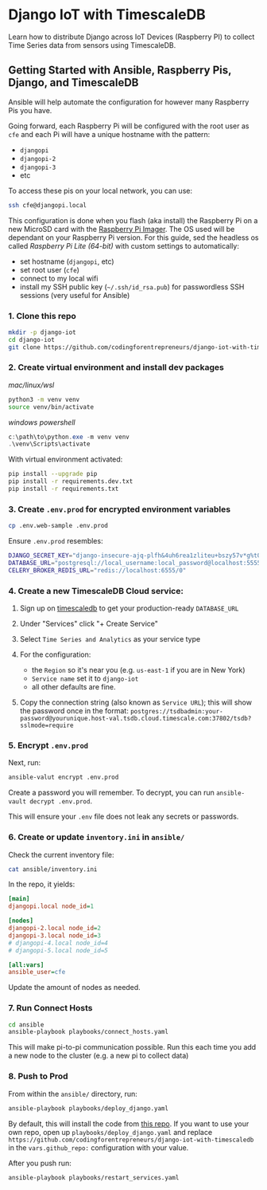# Django IoT with TimescaleDB

Learn how to distribute Django across IoT Devices (Raspberry PI) to collect Time Series data from sensors using TimescaleDB.



## Getting Started with Ansible, Raspberry Pis, Django, and TimescaleDB

Ansible will help automate the configuration for however many Raspberry Pis you have.

Going forward, each Raspberry Pi will be configured with the root user as `cfe` and each Pi will have a unique hostname with the pattern:

- `djangopi`
- `djangopi-2`
- `djangopi-3`
- etc

To access these pis on your local network, you can use:

```bash
ssh cfe@djangopi.local
```

This configuration is done when you flash (aka install) the Raspberry Pi on a new MicroSD card with the [Raspberry Pi Imager](https://www.raspberrypi.com/software/). The OS used will be dependant on your Raspberry Pi version. For this guide, sed the headless os called _Raspberry Pi Lite (64-bit)_ with custom settings to automatically:

- set hostname (`djangopi`, etc)
- set root user (`cfe`)
- connect to my local wifi
- install my SSH public key (`~/.ssh/id_rsa.pub`) for passwordless SSH sessions (very useful for Ansible)

### 1. Clone this repo

```bash
mkdir -p django-iot
cd django-iot
git clone https://github.com/codingforentrepreneurs/django-iot-with-timescaledb .
```

### 2. Create virtual environment and install dev packages

_mac/linux/wsl_
```bash
python3 -m venv venv
source venv/bin/activate
```

_windows powershell_ 
```powershell
c:\path\to\python.exe -m venv venv
.\venv\Scripts\activate
```

With virtual environment activated:
```bash
pip install --upgrade pip
pip install -r requirements.dev.txt
pip install -r requirements.txt
```


### 3. Create `.env.prod` for encrypted environment variables

```bash
cp .env.web-sample .env.prod
```

Ensure `.env.prod` resembles:
```bash
DJANGO_SECRET_KEY="django-insecure-ajq-plfh&4uh6rea1zliteu+bszy57v*g%t0t^j2i^6)w%t"
DATABASE_URL="postgresql://local_username:local_password@localhost:5555/local_database"
CELERY_BROKER_REDIS_URL="redis://localhost:6555/0"
```

### 4. Create a new TimescaleDB Cloud service:

1. Sign up on [timescaledb](https://www.timescale.com/?utm_source=cfe-github&utm_medium=cfe-repo) to get your production-ready `DATABASE_URL`

2. Under "Services" click "+ Create Service"
3. Select `Time Series and Analytics` as your service type
4. For the configuration:
    - the `Region` so it's near you (e.g. `us-east-1` if you are in New York)
    - `Service name` set it to `django-iot` 
    - all other defaults are fine.
5. Copy the connection string (also known as `Service URL`); this will show the password once in the format: `postgres://tsdbadmin:your-password@yourunique.host-val.tsdb.cloud.timescale.com:37802/tsdb?sslmode=require`
 
### 5. Encrypt `.env.prod`
Next, run:
```bash
ansible-valut encrypt .env.prod
```
Create a password you will remember. To decrypt, you can run `ansible-vault decrypt .env.prod`.

This will ensure your `.env` file does not leak any secrets or passwords.

### 6. Create or update `inventory.ini` in `ansible/`

Check the current inventory file:
```bash
cat ansible/inventory.ini
```

In the repo, it yields:
```ini
[main]
djangopi.local node_id=1

[nodes]
djangopi-2.local node_id=2
djangopi-3.local node_id=3
# djangopi-4.local node_id=4
# djangopi-5.local node_id=5

[all:vars]
ansible_user=cfe
```
Update the amount of nodes as needed.

### 7. Run Connect Hosts 

```bash
cd ansible
ansible-playbook playbooks/connect_hosts.yaml
```
This will make pi-to-pi communication possible. Run this each time you add a new node to the cluster (e.g. a new pi to collect data)

### 8. Push to Prod

From within the `ansible/` directory, run:

```bash
ansible-playbook playbooks/deploy_django.yaml
```
By default, this will install the code from [this repo](https://github.com/codingforentrepreneurs/django-iot-with-timescaledb). If you want to use your own repo, open up `playbooks/deploy_django.yaml` and replace `https://github.com/codingforentrepreneurs/django-iot-with-timescaledb` in the `vars.github_repo:` configuration with your value.

After you push run:

```bash
ansible-playbook playbooks/restart_services.yaml
```